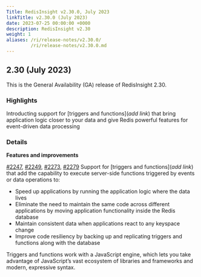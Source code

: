 ```yaml
---
Title: RedisInsight v2.30.0, July 2023
linkTitle: v2.30.0 (July 2023)
date: 2023-07-25 00:00:00 +0000
description: RedisInsight v2.30
weight: 1
aliases: /ri/release-notes/v2.30.0/
         /ri/release-notes/v2.30.0.md
---
```

## 2.30 (July 2023)
This is the General Availability (GA) release of RedisInsight 2.30.

### Highlights
Introducting support for [triggers and functions](_add link_) that bring application logic closer to your data and give Redis powerful features for event-driven data processing

### Details

**Features and improvements**

[#2247](https://github.com/RedisInsight/RedisInsight/pull/2247), [#2249](https://github.com/RedisInsight/RedisInsight/pull/2249), [#2273](https://github.com/RedisInsight/RedisInsight/pull/2273), [#2279](https://github.com/RedisInsight/RedisInsight/pull/2279) Support for [triggers and functions](_add link_) that add the capability to execute server-side functions triggered by events or data operations to:
 - Speed up applications by running the application logic where the data lives
 - Eliminate the need to maintain the same code across different applications by moving application functionality inside the Redis database
 - Maintain consistent data when applications react to any keyspace change
 - Improve code resiliency by backing up and replicating triggers and functions along with the database

Triggers and functions work with a JavaScript engine, which lets you take advantage of JavaScript’s vast ecosystem of libraries and frameworks and modern, expressive syntax.
